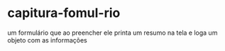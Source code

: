 # capitura-fomul-rio
um formulário que ao preencher ele printa um resumo na tela e loga um objeto com as informações
